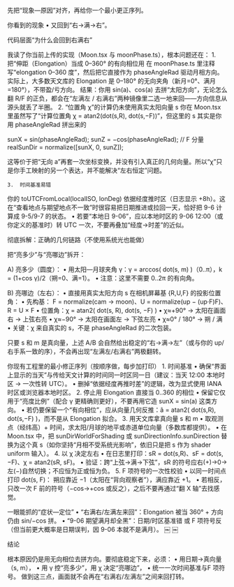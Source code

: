 先把“现象—原因”对齐，再给你一个最小更正序列。

你看到的现象
	•	又回到“右→满→右”。

代码层面“为什么会回到右满右”

我读了你当前上传的实现（Moon.tsx 与 moonPhase.ts），根本问题还在：
	1.	把“伸距（Elongation）当成 0–360° 的有向相位用
在 moonPhase.ts 里注释写“elongation 0–360 度”，然后把它直接作为 phaseAngleRad 驱动月相方向。实际上，大多数天文库的 Elongation 是 0–180° 的无向夹角（新月=0°、满月=180°），不带盈/亏方向。
结果：你用 sin(a)、cos(a) 去拼“太阳方向”，无论怎么翻 R/F 的正负，都会在“左满左 / 右满右”两种镜像里二选一地来回——方向信息从源头就丢了半圈。
	2.	“位置角 χ”的计算仍未使用真实太阳向量 s
你在 Moon.tsx 里虽然写了“计算位置角 χ = atan2(dot(s,R), dot(s,−F))”，但这里的 s 其实是你用 phaseAngleRad 拼出来的

sunX =  sin(phaseAngleRad);
sunZ = −cos(phaseAngleRad);   // F 分量
realSunDir = normalize([sunX, 0, sunZ]);

这等价于把“无向 a”再套一次坐标变换，并没有引入真正的几何向量。所以“χ”只是你手工映射的另一个表达，并不能解决“左右恒定”问题。

	3.	时间基准易错
你的 toUTCFromLocal(localISO, lonDeg) 依据经度推时区（日志显示 +8h）。这在“查看地点与期望地点不一致”时很容易把日期推进或拉回一天，恰好把 9-6 计算成 9-5/9-7 的状态。
	•	若要“本地日 9-06”，应以本地时区的 9-06 12:00（或你定义的基准时）转 UTC 一次，不要再叠加“经度→时差”的近似。

彻底拆解：正确的几何链路（不使用系统光也能做）

把“亮多少”与“亮哪边”拆开：

A) 亮多少（圆度）：
	•	用太阳—月球夹角 γ：γ = arccos( dot(s, m) )（0..π），k = (1+cos γ)/2（朔=0、满=1）。
	•	注意：这里不需要 0..2π 的有向角。

B) 亮哪边（左右）：
	•	直接用真实太阳方向 s 在相机屏幕基 {R,U,F} 的投影位置角：
	•	先构基：
F = normalize(cam → moon)、U = normalize(up − (up·F)F)、R = U × F
	•	位置角：χ = atan2( dot(s, R), dot(s, −F) )
	•	χ≈+90° → 太阳在画面右 → 上弦右亮
	•	χ≈−90° → 太阳在画面左 → 下弦左亮
	•	χ≈0° / 180° → 朔 / 满
	•	关键：χ 来自真实的 s，不是 phaseAngleRad 的二次包装。

只要 s 和 m 是真向量，上述 A/B 会自然给出稳定的“右→满→左”（或与你的 up/右手系一致的序），不会再出现“左满左/右满右”两极翻转。

你现有工程里的最小修正序列（按顺序做，每步加打印）
	1.	时间基准
	•	确保“界面上显示的当天”与传给天文计算的时间同一时区同一日（建议：当天 12:00 本地时区 → 一次性转 UTC）。
	•	删掉“依据经度再推时差”的逻辑，改为显式使用 IANA 时区或浏览器本地时区。
	2.	停止用 Elongation 直接当 0..360 的相位
	•	保留它仅用于“亮度比例”（配合 γ 更精确则更好），不要再用它造 sunX = sin(a) 这类方向。
	•	若仍要保留一个“有向相位”，应从向量几何反推：ã = atan2( dot(s,R), dot(s,−F) )，而不是从 Elongation 拟合。
	3.	用天文库拿真向量 s 和 m
	•	取观测点（经纬高）+ 时间，求太阳/⽉球的地平或赤道单位向量（多数库都提供）。
	•	在 Moon.tsx 中，把 sunDirWorldForShading 或 sunDirectionInfo.sunDirection 替换为这个真 s（如你坚持“月相不受系统光影响”，依旧只是把 s 作为 shader uniform 输入）。
	4.	以 χ 决定左右
	•	在日志里打印：sR = dot(s,R)、sF = dot(s,−F)、χ = atan2(sR, sF)。
	•	验证：跨“上弦→满→下弦”，sR 的符号应右(+)→0→左(−)自然切换；不应恒为正或恒为负。
	5.	F 项符号的一次性校验
	•	以同一时间点打印 dot(s, F)：
朔应靠近 −1（太阳在“背向观察者”），满应靠近 +1。
	•	若相反，只改一次 F 前的符号（−cos→+cos 或反之），之后不要再通过“翻 X 轴”去找感觉。

一眼能抓的“症状—定位”
	•	“右满右/左满左来回”：Elongation 被当 360° + 方向仍由 sin/−cos 拼。
	•	“9-06 期望满月却全黑”：日期/时区基准错 或 F 项符号反（但当前更大概率是日期误判，因 9-06 本就不是满月）。 ￼ ￼

结论

根本原因仍是用无向相位去拼方向。要彻底稳定下来，必须：
	•	用日期→真向量（s, m），
	•	用 γ 控“亮多少”，用 χ 决定“亮哪边”，
	•	统一一次时间基准与F 项符号。
做到这三点，画面就不会再在“右满右/左满左”之间来回打转。